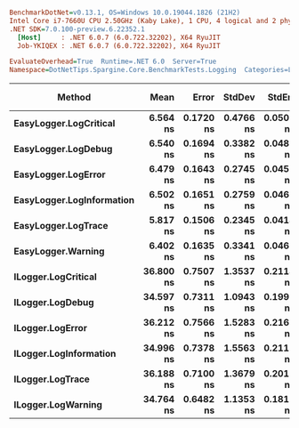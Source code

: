 ``` ini

BenchmarkDotNet=v0.13.1, OS=Windows 10.0.19044.1826 (21H2)
Intel Core i7-7660U CPU 2.50GHz (Kaby Lake), 1 CPU, 4 logical and 2 physical cores
.NET SDK=7.0.100-preview.6.22352.1
  [Host]     : .NET 6.0.7 (6.0.722.32202), X64 RyuJIT
  Job-YKIQEX : .NET 6.0.7 (6.0.722.32202), X64 RyuJIT

EvaluateOverhead=True  Runtime=.NET 6.0  Server=True  
Namespace=DotNetTips.Spargine.Core.BenchmarkTests.Logging  Categories=LOGGING  

```
|                    Method |      Mean |     Error |    StdDev |    StdErr |       Min |        Q1 |    Median |        Q3 |       Max |          Op/s | CI99.9% Margin | Iterations | Kurtosis | MValue | Skewness | Rank | LogicalGroup | Baseline | Code Size | Allocated |
|-------------------------- |----------:|----------:|----------:|----------:|----------:|----------:|----------:|----------:|----------:|--------------:|---------------:|-----------:|---------:|-------:|---------:|-----:|------------- |--------- |----------:|----------:|
|    **EasyLogger.LogCritical** |  **6.564 ns** | **0.1720 ns** | **0.4766 ns** | **0.0505 ns** |  **5.146 ns** |  **6.325 ns** |  **6.501 ns** |  **6.803 ns** |  **7.830 ns** | **152,350,937.5** |      **0.1720 ns** |      **89.00** |    **4.032** |  **3.120** |  **-0.0361** |    **2** |            ***** |       **No** |     **124 B** |         **-** |
|       **EasyLogger.LogDebug** |  **6.540 ns** | **0.1694 ns** | **0.3382 ns** | **0.0483 ns** |  **5.733 ns** |  **6.346 ns** |  **6.570 ns** |  **6.727 ns** |  **7.317 ns** | **152,896,710.3** |      **0.1694 ns** |      **49.00** |    **2.926** |  **2.000** |  **-0.0027** |    **2** |            ***** |       **No** |     **114 B** |         **-** |
|       **EasyLogger.LogError** |  **6.479 ns** | **0.1643 ns** | **0.2745 ns** | **0.0458 ns** |  **5.932 ns** |  **6.296 ns** |  **6.463 ns** |  **6.628 ns** |  **7.137 ns** | **154,334,253.0** |      **0.1643 ns** |      **36.00** |    **2.657** |  **2.000** |   **0.2020** |    **2** |            ***** |       **No** |     **124 B** |         **-** |
| **EasyLogger.LogInformation** |  **6.502 ns** | **0.1651 ns** | **0.2759 ns** | **0.0460 ns** |  **6.065 ns** |  **6.267 ns** |  **6.508 ns** |  **6.708 ns** |  **7.039 ns** | **153,810,118.1** |      **0.1651 ns** |      **36.00** |    **1.933** |  **2.167** |   **0.1099** |    **2** |            ***** |       **No** |     **114 B** |         **-** |
|       **EasyLogger.LogTrace** |  **5.817 ns** | **0.1506 ns** | **0.2345 ns** | **0.0414 ns** |  **5.421 ns** |  **5.682 ns** |  **5.795 ns** |  **5.921 ns** |  **6.363 ns** | **171,895,508.9** |      **0.1506 ns** |      **32.00** |    **2.829** |  **2.000** |   **0.5606** |    **1** |            ***** |       **No** |     **111 B** |         **-** |
|        **EasyLogger.Warning** |  **6.402 ns** | **0.1635 ns** | **0.3341 ns** | **0.0468 ns** |  **5.778 ns** |  **6.176 ns** |  **6.338 ns** |  **6.593 ns** |  **7.291 ns** | **156,194,293.9** |      **0.1635 ns** |      **51.00** |    **2.856** |  **3.059** |   **0.4391** |    **2** |            ***** |       **No** |     **114 B** |         **-** |
|       **ILogger.LogCritical** | **36.800 ns** | **0.7507 ns** | **1.3537 ns** | **0.2114 ns** | **33.322 ns** | **35.979 ns** | **36.726 ns** | **37.660 ns** | **39.955 ns** |  **27,173,568.1** |      **0.7507 ns** |      **41.00** |    **3.156** |  **2.000** |  **-0.1365** |    **4** |            ***** |       **No** |     **351 B** |         **-** |
|          **ILogger.LogDebug** | **34.597 ns** | **0.7311 ns** | **1.0943 ns** | **0.1998 ns** | **32.685 ns** | **33.918 ns** | **34.799 ns** | **35.188 ns** | **37.059 ns** |  **28,904,123.3** |      **0.7311 ns** |      **30.00** |    **2.526** |  **2.000** |   **0.0692** |    **3** |            ***** |       **No** |     **351 B** |         **-** |
|          **ILogger.LogError** | **36.212 ns** | **0.7566 ns** | **1.5283 ns** | **0.2161 ns** | **33.706 ns** | **34.881 ns** | **36.332 ns** | **37.404 ns** | **39.656 ns** |  **27,615,144.6** |      **0.7566 ns** |      **50.00** |    **2.063** |  **3.200** |   **0.2007** |    **4** |            ***** |       **No** |     **351 B** |         **-** |
|    **ILogger.LogInformation** | **34.996 ns** | **0.7378 ns** | **1.5563 ns** | **0.2118 ns** | **32.381 ns** | **33.799 ns** | **34.828 ns** | **35.813 ns** | **39.166 ns** |  **28,574,907.7** |      **0.7378 ns** |      **54.00** |    **3.017** |  **2.000** |   **0.6964** |    **3** |            ***** |       **No** |     **351 B** |         **-** |
|          **ILogger.LogTrace** | **36.188 ns** | **0.7100 ns** | **1.3679 ns** | **0.2017 ns** | **32.512 ns** | **35.194 ns** | **36.398 ns** | **37.100 ns** | **39.928 ns** |  **27,633,262.4** |      **0.7100 ns** |      **46.00** |    **3.301** |  **2.125** |   **0.0633** |    **4** |            ***** |       **No** |     **348 B** |         **-** |
|        **ILogger.LogWarning** | **34.764 ns** | **0.6482 ns** | **1.1353 ns** | **0.1818 ns** | **32.613 ns** | **33.942 ns** | **34.788 ns** | **35.133 ns** | **38.331 ns** |  **28,764,994.9** |      **0.6482 ns** |      **39.00** |    **4.082** |  **2.000** |   **0.8809** |    **3** |            ***** |       **No** |     **351 B** |         **-** |
